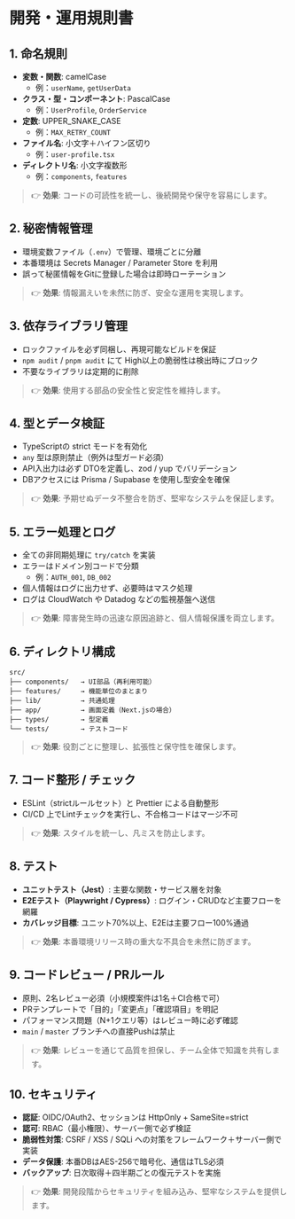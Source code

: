 # 開発・運用規則書

## 1. 命名規則

- **変数・関数**: camelCase
  - 例：`userName`, `getUserData`
- **クラス・型・コンポーネント**: PascalCase
  - 例：`UserProfile`, `OrderService`
- **定数**: UPPER_SNAKE_CASE
  - 例：`MAX_RETRY_COUNT`
- **ファイル名**: 小文字＋ハイフン区切り
  - 例：`user-profile.tsx`
- **ディレクトリ名**: 小文字複数形
  - 例：`components`, `features`

> 👉 **効果**: コードの可読性を統一し、後続開発や保守を容易にします。

## 2. 秘密情報管理

- 環境変数ファイル（`.env`）で管理、環境ごとに分離
- 本番環境は Secrets Manager / Parameter Store を利用
- 誤って秘匿情報をGitに登録した場合は即時ローテーション

> 👉 **効果**: 情報漏えいを未然に防ぎ、安全な運用を実現します。

## 3. 依存ライブラリ管理

- ロックファイルを必ず同梱し、再現可能なビルドを保証
- `npm audit` / `pnpm audit` にて High以上の脆弱性は検出時にブロック
- 不要なライブラリは定期的に削除

> 👉 **効果**: 使用する部品の安全性と安定性を維持します。

## 4. 型とデータ検証

- TypeScriptの strict モードを有効化
- `any` 型は原則禁止（例外は型ガード必須）
- API入出力は必ず DTOを定義し、zod / yup でバリデーション
- DBアクセスには Prisma / Supabase を使用し型安全を確保

> 👉 **効果**: 予期せぬデータ不整合を防ぎ、堅牢なシステムを保証します。

## 5. エラー処理とログ

- 全ての非同期処理に `try/catch` を実装
- エラーはドメイン別コードで分類
  - 例：`AUTH_001`, `DB_002`
- 個人情報はログに出力せず、必要時はマスク処理
- ログは CloudWatch や Datadog などの監視基盤へ送信

> 👉 **効果**: 障害発生時の迅速な原因追跡と、個人情報保護を両立します。

## 6. ディレクトリ構成

```
src/
├── components/   → UI部品（再利用可能）
├── features/     → 機能単位のまとまり
├── lib/          → 共通処理
├── app/          → 画面定義（Next.jsの場合）
├── types/        → 型定義
└── tests/        → テストコード
```

> 👉 **効果**: 役割ごとに整理し、拡張性と保守性を確保します。

## 7. コード整形 / チェック

- ESLint（strictルールセット）と Prettier による自動整形
- CI/CD 上でLintチェックを実行し、不合格コードはマージ不可

> 👉 **効果**: スタイルを統一し、凡ミスを防止します。

## 8. テスト

- **ユニットテスト（Jest）**: 主要な関数・サービス層を対象
- **E2Eテスト（Playwright / Cypress）**: ログイン・CRUDなど主要フローを網羅
- **カバレッジ目標**: ユニット70%以上、E2Eは主要フロー100%通過

> 👉 **効果**: 本番環境リリース時の重大な不具合を未然に防ぎます。

## 9. コードレビュー / PRルール

- 原則、2名レビュー必須（小規模案件は1名＋CI合格で可）
- PRテンプレートで「目的」「変更点」「確認項目」を明記
- パフォーマンス問題（N+1クエリ等）はレビュー時に必ず確認
- `main` / `master` ブランチへの直接Pushは禁止

> 👉 **効果**: レビューを通じて品質を担保し、チーム全体で知識を共有します。

## 10. セキュリティ

- **認証**: OIDC/OAuth2、セッションは HttpOnly + SameSite=strict
- **認可**: RBAC（最小権限）、サーバー側で必ず検証
- **脆弱性対策**: CSRF / XSS / SQLi への対策をフレームワーク＋サーバー側で実装
- **データ保護**: 本番DBはAES-256で暗号化、通信はTLS必須
- **バックアップ**: 日次取得＋四半期ごとの復元テストを実施

> 👉 **効果**: 開発段階からセキュリティを組み込み、堅牢なシステムを提供します。